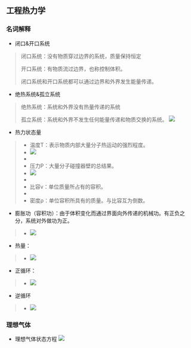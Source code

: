 ## 工程热力学
### 名词解释
- 闭口&开口系统
> 闭口系统：没有物质穿过边界的系统，质量保持恒定
>
> 开口系统：有物质流过边界，也称控制体积。
> 
> 闭口系统和开口系统都可以通过边界和外界发生能量传递。

- 绝热系统&孤立系统
> 绝热系统：系统和外界没有热量传递的系统
> 
> 孤立系统：系统和外界不发生任何能量传递和物质交换的系统。
> ![](https://ddns.smpi.top:10000/md_attachments/Pasted%20image%2020220425101233.png)

- 热力状态量
>- 温度T：表示物质内部大量分子热运动的强烈程度。
>- ![](https://ddns.smpi.top:10000/md_attachments/Pasted%20image%2020220425101652.png)
>- 
>- 压力P：大量分子碰撞器壁的总结果。
>- ![](https://ddns.smpi.top:10000/md_attachments/Pasted%20image%2020220425102133.png)
>- 
>- 比容v：单位质量所占有的容积。
>- 
>- 密度ρ：单位容积所具有的质量。与比容互为倒数。

- 膨胀功（容积功）：由于体积变化而通过界面向外传递的机械功。有正负之分，系统对外做功为正。
>- ![](https://ddns.smpi.top:10000/md_attachments/Pasted%20image%2020220425103558.png)

- 热量：
>- ![](https://ddns.smpi.top:10000/md_attachments/Pasted%20image%2020220425162713.png) 

- 正循环：
>- ![](https://ddns.smpi.top:10000/md_attachments/Pasted%20image%2020220425164102.png)

- 逆循环
>- ![](https://ddns.smpi.top:10000/md_attachments/Pasted%20image%2020220425165235.png)

### 理想气体
- 理想气体状态方程
![](https://ddns.smpi.top:10000/md_attachments/Pasted%20image%2020220425170810.png)